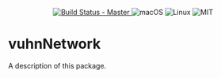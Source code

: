 <p align="center">
    <a href="https://travis-ci.com/vuhn-PhilWilson/vuhnNetwork">
    <img src="https://travis-ci.com/vuhn-PhilWilson/vuhnNetwork.svg?branch=master" alt="Build Status - Master">
    </a>
    <img src="https://img.shields.io/badge/os-macOS-green.svg?style=flat" alt="macOS">
    <img src="https://img.shields.io/badge/os-linux-green.svg?style=flat" alt="Linux">
    <img src="https://img.shields.io/badge/license-MIT-green.svg?style=flat" alt="MIT">
</p>

# vuhnNetwork

A description of this package.
